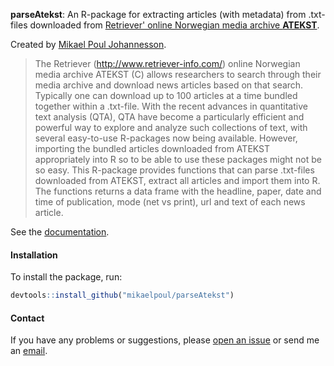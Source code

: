 **parseAtekst**: An R-package for extracting articles (with metadata) from .txt-files downloaded from [Retriever' online Norwegian media archive **ATEKST**](http://www.retriever-info.com/no/category/news-archive/).

Created by [Mikael Poul Johannesson](mailto:mikajoh@gmail.com).

> The Retriever (http://www.retriever-info.com/) online Norwegian media archive ATEKST (C) allows researchers to search through their media archive and download news articles based on that search. Typically one can download up to 100 articles at a time bundled together within a .txt-file. With the recent advances in quantitative text analysis (QTA), QTA have become a particularly efficient and powerful way to explore and analyze such collections of text, with several easy-to-use R-packages now being available. However, importing the bundled articles downloaded from ATEKST appropriately into R so to be able to use these packages might not be so easy. This R-package provides functions that can parse .txt-files downloaded from ATEKST, extract all articles and import them into R. The functions returns a data frame with the headline, paper, date and time of publication, mode (net vs print), url and text of each news article.

See the [documentation](https://github.com/mikaelpoul/parseAtekst/raw/master/docs/parseAtekst-docs-v1.1.pdf).

#### Installation

To install the package, run:

``` R
devtools::install_github("mikaelpoul/parseAtekst")
```

#### Contact

If you have any problems or suggestions, please [open an issue](https://github.com/mikaelpoul/parseAtekst/issues/new) or send me an [email](mailto:mikajoh@gmail.com).
